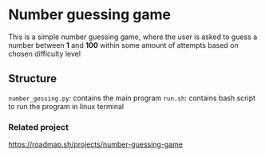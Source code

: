 # Number guessing game

This is a simple number guessing game, where the user
is asked to guess a number between **1** and **100** within
some amount of attempts based on chosen difficulty level

## Structure

`number_gessing.py`: contains the main program
`run.sh`: contains bash script to run the program in linux terminal 

### Related project
https://roadmap.sh/projects/number-guessing-game
